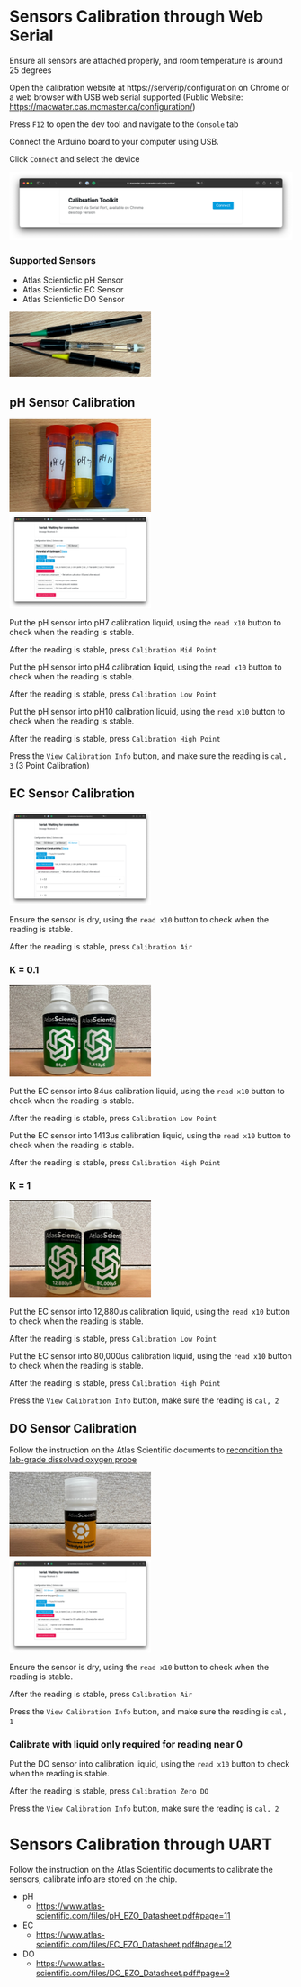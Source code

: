 # Sensors Calibration through Web Serial

Ensure all sensors are attached properly, and room temperature is around 25 degrees

Open the calibration website at https://serverip/configuration on Chrome or a web browser with USB web serial supported (Public Website: https://macwater.cas.mcmaster.ca/configuration/)

Press `F12` to open the dev tool and navigate to the `Console` tab

Connect the Arduino board to your computer using USB.

Click `Connect` and select the device

<img src="Documentation/Pictures/calibrate/Screenshot2023-05-29at2.31.41PM.png">

### Supported Sensors

- Atlas Scienticfic pH Sensor
- Atlas Scienticfic EC Sensor
- Atlas Scienticfic DO Sensor

<img src="Documentation/Pictures/calibrate/IMG_3448.jpg" width="50%">

## pH Sensor Calibration

<img src="Documentation/Pictures/calibrate/IMG_3443.jpg" width="50%">

<img src="Documentation/Pictures/calibrate/Screenshot2023-05-29at2.31.22PM.png" width="50%">

Put the pH sensor into pH7 calibration liquid, using the `read x10` button to check when the reading is stable.

After the reading is stable, press `Calibration Mid Point`

Put the pH sensor into pH4 calibration liquid, using the `read x10` button to check when the reading is stable.

After the reading is stable, press `Calibration Low Point`

Put the pH sensor into pH10 calibration liquid, using the `read x10` button to check when the reading is stable.

After the reading is stable, press `Calibration High Point`

Press the `View Calibration Info` button, and make sure the reading is `cal, 3` (3 Point Calibration)

## EC Sensor Calibration

<img src="Documentation/Pictures/calibrate/Screenshot2023-05-29at2.31.24PM.png" width="50%">

Ensure the sensor is dry, using the `read x10` button to check when the reading is stable.

After the reading is stable, press `Calibration Air`

### K = 0.1

<img src="Documentation/Pictures/calibrate/IMG_3445.jpg" width="50%">

Put the EC sensor into 84us calibration liquid, using the `read x10` button to check when the reading is stable.

After the reading is stable, press `Calibration Low Point`

Put the EC sensor into 1413us calibration liquid, using the `read x10` button to check when the reading is stable.

After the reading is stable, press `Calibration High Point`

### K = 1

<img src="Documentation/Pictures/calibrate/IMG_3446.jpg" width="50%">

Put the EC sensor into 12,880us calibration liquid, using the `read x10` button to check when the reading is stable.

After the reading is stable, press `Calibration Low Point`

Put the EC sensor into 80,000us calibration liquid, using the `read x10` button to check when the reading is stable.

After the reading is stable, press `Calibration High Point`

Press the `View Calibration Info` button, make sure the reading is `cal, 2`

## DO Sensor Calibration

Follow the instruction on the Atlas Scientific documents to [recondition the lab-grade dissolved oxygen probe](https://files.atlas-scientific.com/LG_DO_probe.pdf#page=9)

<img src="Documentation/Pictures/calibrate/IMG_3444.jpg" width="50%">

<img src="Documentation/Pictures/calibrate/Screenshot2023-05-29at2.31.18PM.png" width="50%">

Ensure the sensor is dry, using the `read x10` button to check when the reading is stable.

After the reading is stable, press `Calibration Air`

Press the `View Calibration Info` button, and make sure the reading is `cal, 1`

### Calibrate with liquid only required for reading near 0

Put the DO sensor into calibration liquid, using the `read x10` button to check when the reading is stable.

After the reading is stable, press `Calibration Zero DO`

Press the `View Calibration Info` button, make sure the reading is `cal, 2`

# Sensors Calibration through UART

Follow the instruction on the Atlas Scientific documents to calibrate the sensors, calibrate info are stored on the chip.

- pH
	- https://www.atlas-scientific.com/files/pH_EZO_Datasheet.pdf#page=11
- EC
	- https://www.atlas-scientific.com/files/EC_EZO_Datasheet.pdf#page=12
- DO
	- https://www.atlas-scientific.com/files/DO_EZO_Datasheet.pdf#page=9
